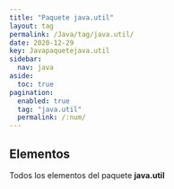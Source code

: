```yaml
---
title: "Paquete java.util"
layout: tag
permalink: /Java/tag/java.util/
date: 2020-12-29
key: Javapaquetejava.util
sidebar: 
  nav: java
aside: 
  toc: true
pagination: 
  enabled: true
  tag: "java.util"
  permalink: /:num/
---
```


<h2>Elementos</h2>
Todos los elementos del paquete <strong>java.util</strong>
